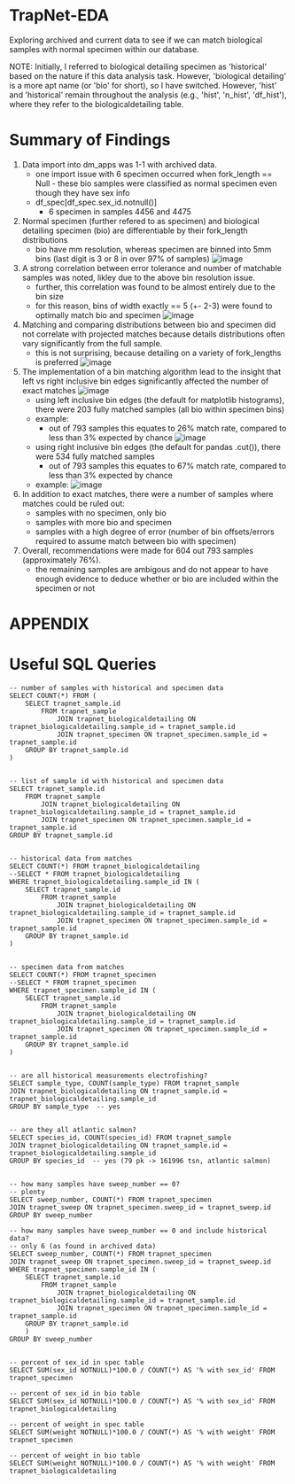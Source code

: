 # TrapNet-EDA
Exploring archived and current data to see if we can match biological samples with normal specimen within our database.

NOTE: Initially, I referred to biological detailing specimen as 'historical' based on the nature if this data analysis task. However, 'biological detailing' is a more apt name (or 'bio' for short), so I have switched. However, 'hist' and 'historical' remain throughout the analysis (e.g., 'hist', 'n_hist', 'df_hist'), where they refer to the biologicaldetailing table.

# Summary of Findings
1. Data import into dm_apps was 1-1 with archived data.
    * one import issue with 6 specimen occurred when fork_length == Null - these bio samples were classified as normal specimen even though they have sex info
    * df_spec[df_spec.sex_id.notnull()]
        * 6 specimen in samples 4456 and 4475
2. Normal specimen (further refered to as specimen) and biological detailing specimen (bio) are differentiable by their fork_length distributions
    * bio have mm resolution, whereas specimen are binned into 5mm bins (last digit is 3 or 8 in over 97% of samples)
![image](https://user-images.githubusercontent.com/94803263/224027483-22d954d5-d6a1-44bf-84fb-d95a2a419280.png)
3. A strong correlation between error tolerance and number of matchable samples was noted, likley due to the above bin resolution issue.
    * further, this correlation was found to be almost entirely due to the bin size
    * for this reason, bins of width exactly == 5 (+- 2-3) were found to optimally match bio and specimen
![image](https://user-images.githubusercontent.com/94803263/224028520-fdfea951-c61c-45e3-b907-0723c9270ef1.png)
4. Matching and comparing distributions between bio and specimen did not correlate with projected matches because details distributions often vary significantly from the full sample.
    * this is not surprising, because detailing on a variety of fork_lengths is preferred 
![image](https://user-images.githubusercontent.com/94803263/224029547-8ff2b699-9c94-4cb5-bb26-65b381a3a5fc.png)
5. The implementation of a bin matching algorithm lead to the insight that left vs right inclusive bin edges significantly affected the number of exact matches
![image](https://user-images.githubusercontent.com/94803263/224030698-7771565f-b4ae-4d16-bec3-594b7454a43d.png)
    * using left inclusive bin edges (the default for matplotlib histograms), there were 203 fully matched samples (all bio within specimen bins)
    * example:
        * out of 793 samples this equates to 26% match rate, compared to less than 3% expected by chance
![image](https://user-images.githubusercontent.com/94803263/224031503-b53c552e-78dc-4c61-b0ec-5389037e9938.png)
    * using right inclusive bin edges (the default for pandas .cut()), there were 534 fully matched samples
    	* out of 793 samples this equates to 67% match rate, compared to less than 3% expected by chance
	* example:
![image](https://user-images.githubusercontent.com/94803263/224031404-d416c7ad-f0e4-4056-a144-78d76f4055a3.png)
6. In addition to exact matches, there were a number of samples where matches could be ruled out:
    * samples with no specimen, only bio
    * samples with more bio and specimen
    * samples with a high degree of error (number of bin offsets/errors required to assume match between bio with specimen)
7. Overall, recommendations were made for 604 out 793 samples (approximately 76%).
    * the remaining samples are ambigous and do not appear to have enough evidence to deduce whether or bio are included within the specimen or not

# APPENDIX

# Useful SQL Queries

```
-- number of samples with historical and specimen data
SELECT COUNT(*) FROM (
	SELECT trapnet_sample.id
		FROM trapnet_sample
			JOIN trapnet_biologicaldetailing ON trapnet_biologicaldetailing.sample_id = trapnet_sample.id
			JOIN trapnet_specimen ON trapnet_specimen.sample_id = trapnet_sample.id
	GROUP BY trapnet_sample.id		
)


-- list of sample id with historical and specimen data
SELECT trapnet_sample.id
	FROM trapnet_sample
		JOIN trapnet_biologicaldetailing ON trapnet_biologicaldetailing.sample_id = trapnet_sample.id
		JOIN trapnet_specimen ON trapnet_specimen.sample_id = trapnet_sample.id
GROUP BY trapnet_sample.id


-- historical data from matches
SELECT COUNT(*) FROM trapnet_biologicaldetailing
--SELECT * FROM trapnet_biologicaldetailing
WHERE trapnet_biologicaldetailing.sample_id IN (
	SELECT trapnet_sample.id
		FROM trapnet_sample
			JOIN trapnet_biologicaldetailing ON trapnet_biologicaldetailing.sample_id = trapnet_sample.id
			JOIN trapnet_specimen ON trapnet_specimen.sample_id = trapnet_sample.id
	GROUP BY trapnet_sample.id	
)


-- specimen data from matches
SELECT COUNT(*) FROM trapnet_specimen
--SELECT * FROM trapnet_specimen
WHERE trapnet_specimen.sample_id IN (
	SELECT trapnet_sample.id
		FROM trapnet_sample
			JOIN trapnet_biologicaldetailing ON trapnet_biologicaldetailing.sample_id = trapnet_sample.id
			JOIN trapnet_specimen ON trapnet_specimen.sample_id = trapnet_sample.id
	GROUP BY trapnet_sample.id
)


-- are all historical measurements electrofishing?
SELECT sample_type, COUNT(sample_type) FROM trapnet_sample
JOIN trapnet_biologicaldetailing ON trapnet_sample.id = trapnet_biologicaldetailing.sample_id
GROUP BY sample_type  -- yes


-- are they all atlantic salmon?
SELECT species_id, COUNT(species_id) FROM trapnet_sample
JOIN trapnet_biologicaldetailing ON trapnet_sample.id = trapnet_biologicaldetailing.sample_id
GROUP BY species_id  -- yes (79 pk -> 161996 tsn, atlantic salmon) 


-- how many samples have sweep_number == 0?
-- plenty
SELECT sweep_number, COUNT(*) FROM trapnet_specimen
JOIN trapnet_sweep ON trapnet_specimen.sweep_id = trapnet_sweep.id
GROUP BY sweep_number

-- how many samples have sweep_number == 0 and include historical data?
-- only 6 (as found in archived data)
SELECT sweep_number, COUNT(*) FROM trapnet_specimen
JOIN trapnet_sweep ON trapnet_specimen.sweep_id = trapnet_sweep.id
WHERE trapnet_specimen.sample_id IN (
	SELECT trapnet_sample.id
		FROM trapnet_sample
			JOIN trapnet_biologicaldetailing ON trapnet_biologicaldetailing.sample_id = trapnet_sample.id
			JOIN trapnet_specimen ON trapnet_specimen.sample_id = trapnet_sample.id
	GROUP BY trapnet_sample.id
	)
GROUP BY sweep_number


-- percent of sex_id in spec table
SELECT SUM(sex_id NOTNULL)*100.0 / COUNT(*) AS '% with sex_id' FROM trapnet_specimen

-- percent of sex_id in bio table
SELECT SUM(sex_id NOTNULL)*100.0 / COUNT(*) AS '% with sex_id' FROM trapnet_biologicaldetailing

-- percent of weight in spec table
SELECT SUM(weight NOTNULL)*100.0 / COUNT(*) AS '% with weight' FROM trapnet_specimen

-- percent of weight in bio table
SELECT SUM(weight NOTNULL)*100.0 / COUNT(*) AS '% with weight' FROM trapnet_biologicaldetailing



```
